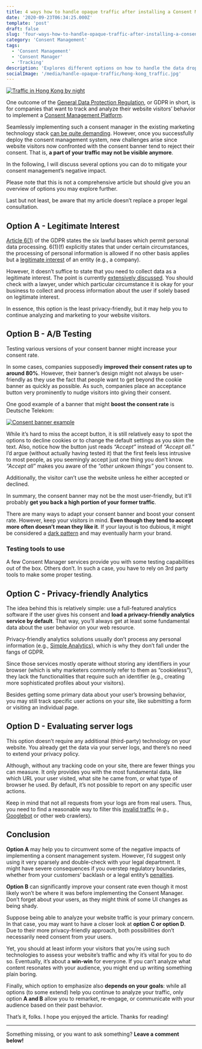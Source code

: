 ```yaml
---
title: 4 ways how to handle opaque traffic after installing a Consent Manager
date: '2020-09-23T06:34:25.000Z'
template: 'post'
draft: false
slug: 'four-ways-how-to-handle-opaque-traffic-after-installing-a-consent-manager'
category: 'Consent Management'
tags:
  - 'Consent Management'
  - 'Consent Manager'
  - 'Tracking'
description: 'Explores different options on how to handle the data drop after implementing a Consent Management system.'
socialImage: '/media/handle-opaque-traffic/hong-kong_traffic.jpg'
---
```


[![Traffic in Hong Kong by night](/media/handle-opaque-traffic/hong-kong_traffic.jpg)](/media/handle-opaque-traffic/hong-kong_traffic.jpg)

One outcome of the [General Data Protection Regulation](https://en.wikipedia.org/wiki/General_Data_Protection_Regulation), or GDPR in short, is for companies that want to track and analyze their website visitors’ behavior to implement a [Consent Management Platform](https://clearcode.cc/blog/consent-management-platform/).

Seamlessly implementing such a consent manager in the existing marketing technology stack [can be quite demanding](how-to-implement-cookiebot-consent-manager-in-your-single-page-application-over-tag-manager). However, once you successfully deploy the consent management system, new challenges arise since website visitors now confronted with the consent banner tend to reject their consent. That is, **a part of your traffic may not be visible anymore**.

In the following, I will discuss several options you can do to mitigate your consent management’s negative impact.

Please note that this is not a comprehensive article but should give you an overview of options you may explore further.

Last but not least, be aware that my article doesn’t replace a proper legal consultation.

## Option A - Legitimate Interest

[Article 6(1)](https://eur-lex.europa.eu/legal-content/EN/TXT/HTML/?uri=CELEX:32016R0679&from=EN#d1e1888-1-1) of the GDPR states the six lawful bases which permit personal data processing. 6(1)(f) explicitly states that under certain circumstances, the processing of personal information is allowed if no other basis applies but a [legitimate interest](https://ec.europa.eu/info/law/law-topic/data-protection/reform/rules-business-and-organisations/legal-grounds-processing-data/grounds-processing/what-does-grounds-legitimate-interest-mean_en#:~:text=Your%20company%2Forganisation%20has%20a,security%20of%20your%20IT%20systems.) of an entity (e.g., a company).

However, it doesn’t suffice to state that you need to collect data as a legitimate interest. The point is currently [extensively discussed](https://ico.org.uk/for-organisations/guide-to-data-protection/guide-to-the-general-data-protection-regulation-gdpr/lawful-basis-for-processing/legitimate-interests/). You should check with a lawyer, under which particular circumstance it is okay for your business to collect and process information about the user if solely based on legitimate interest.

In essence, this option is the least privacy-friendly, but it may help you to continue analyzing and marketing to your website visitors.

## Option B - A/B Testing

Testing various versions of your consent banner might increase your consent rate.

In some cases, companies supposedly **improved their consent rates up to around 80%**. However, their banner’s design might not always be user-friendly as they use the fact that people want to get beyond the cookie banner as quickly as possible. As such, companies place an acceptance button very prominently to nudge visitors into giving their consent.

One good example of a banner that might **boost the consent rate** is Deutsche Telekom:

[![Consent banner example](/media/handle-opaque-traffic/telekom_consent-banner.jpg)](/media/handle-opaque-traffic/telekom_consent-banner.jpg)

While it’s hard to miss the accept button, it is still relatively easy to spot the options to decline cookies or to change the default settings as you skim the text. Also, notice how the button just reads _“Accept”_ instead of _“Accept all.”_ I’d argue (without actually having tested it) that the first feels less intrusive to most people, as you seemingly accept just one thing you don’t know. _“Accept all”_ makes you aware of the _“other unkown things”_ you consent to.

Additionally, the visitor can’t use the website unless he either accepted or declined.

In summary, the consent banner may not be the most user-friendly, but it’ll probably **get you back a high portion of your former traffic**.

There are many ways to adapt your consent banner and boost your consent rate. However, keep your visitors in mind. **Even though they tend to accept more often doesn’t mean they like it**. If your layout is too dubious, it might be considered a [dark pattern](https://darkpatterns.org/index.html) and may eventually harm your brand.

### Testing tools to use

A few Consent Manager services provide you with some testing capabilities out of the box. Others don’t. In such a case, you have to rely on 3rd party tools to make some proper testing.

## Option C - Privacy-friendly Analytics

The idea behind this is relatively simple: use a full-featured analytics software if the user gives his consent and **load a privacy-friendly analytics service by default**. That way, you’ll always get at least some fundamental data about the user behavior on your web resource.

Privacy-friendly analytics solutions usually don’t process any personal information (e.g., [Simple Analytics](https://docs.simpleanalytics.com/gdpr)), which is why they don’t fall under the fangs of GDPR.

Since those services mostly operate without storing any identifiers in your browser (which is why marketers commonly refer to them as “cookieless”), they lack the functionalities that require such an identifier (e.g., creating more sophisticated profiles about your visitors).

Besides getting some primary data about your user’s browsing behavior, you may still track specific user actions on your site, like submitting a form or visiting an individual page.

## Option D - Evaluating server logs

This option doesn’t require any additional (third-party) technology on your website. You already get the data via your server logs, and there’s no need to extend your privacy policy.

Although, without any tracking code on your site, there are fewer things you can measure. It only provides you with the most fundamental data, like which URL your user visited, what site he came from, or what type of browser he used. By default, it’s not possible to report on any specific user actions.

Keep in mind that not all requests from your logs are from real users. Thus, you need to find a reasonable way to filter this [invalid traffic](https://www.cloudflare.com/learning/bots/what-is-bot-traffic/) (e.g., [Googlebot](https://support.google.com/webmasters/answer/182072?hl=en) or other web crawlers).

## Conclusion

**Option A** may help you to circumvent some of the negative impacts of implementing a consent management system. However, I’d suggest only using it very sparsely and double-check with your legal department. It might have severe consequences if you overstep regulatory boundaries, whether from your customers’ backlash or a legal entity’s [penalties](https://www.itgovernance.co.uk/dpa-and-gdpr-penalties).

**Option B** can significantly improve your consent rate even though it most likely won’t be where it was before implementing the Consent Manager. Don’t forget about your users, as they might think of some UI changes as being shady.

Suppose being able to analyze your website traffic is your primary concern. In that case, you may want to have a closer look at **option C or option D**. Due to their more privacy-friendly approach, both possibilities don’t necessarily need consent from your users.

Yet, you should at least inform your visitors that you’re using such technologies to assess your website’s traffic and why it’s vital for you to do so. Eventually, it’s about a **win-win** for everyone. If you can’t analyze what content resonates with your audience, you might end up writing something plain boring.

Finally, which option to emphasize also **depends on your goals**: while all options (to some extend) help you continue to analyze your traffic, only option **A and B** allow you to remarket, re-engage, or communicate with your audience based on their past behavior.

That’s it, folks. I hope you enjoyed the article. Thanks for reading!

<hr>

Something missing, or you want to ask something? **Leave a comment below!**
